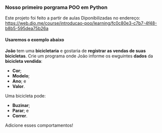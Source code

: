 ### Nosso primeiro porgrama POO em Python

Este projeto foi feito a partir de aulas Diponibilizadas no endereço: https://web.dio.me/course/introducao-poo/learning/fc0c80e3-c7b7-4f48-b8b5-595dea75b26a

#### Usaremos o exemplo abaixo


**João** tem uma **bicicletaria** e gostaria de **registrar as vendas de suas bicicletas**. Crie um programa onde João informe os ewguintes **dados** da **bicicleta vendida**:

* **Cor**;
* **Modelo**;
* **Ano**; e
* **Valor**.

Uma bicicleta pode:

* **Buzinar**;
* **Parar**; e
* **Correr**.

Adicione esses comportamentos!
